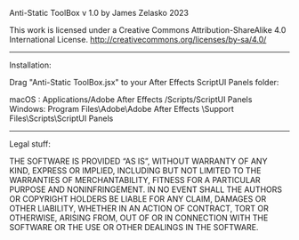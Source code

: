 Anti-Static ToolBox v 1.0
by James Zelasko
2023

This work is licensed under a Creative Commons Attribution-ShareAlike 4.0 International License.
http://creativecommons.org/licenses/by-sa/4.0/

--------------------------------

Installation:

Drag "Anti-Static ToolBox.jsx" to your After Effects ScriptUI Panels folder:

macOS : Applications/Adobe After Effects <version>/Scripts/ScriptUI Panels
Windows: Program Files\Adobe\Adobe After Effects <version>\Support Files\Scripts\ScriptUI Panels

--------------------------------

Legal stuff:

THE SOFTWARE IS PROVIDED “AS IS”, WITHOUT WARRANTY OF ANY KIND, EXPRESS OR IMPLIED,
INCLUDING BUT NOT LIMITED TO THE WARRANTIES OF MERCHANTABILITY,
FITNESS FOR A PARTICULAR PURPOSE AND NONINFRINGEMENT. IN NO EVENT SHALL
THE AUTHORS OR COPYRIGHT HOLDERS BE LIABLE FOR ANY CLAIM, DAMAGES OR OTHER LIABILITY,
WHETHER IN AN ACTION OF CONTRACT, TORT OR OTHERWISE, ARISING FROM, OUT OF OR IN
CONNECTION WITH THE SOFTWARE OR THE USE OR OTHER DEALINGS IN THE SOFTWARE.
